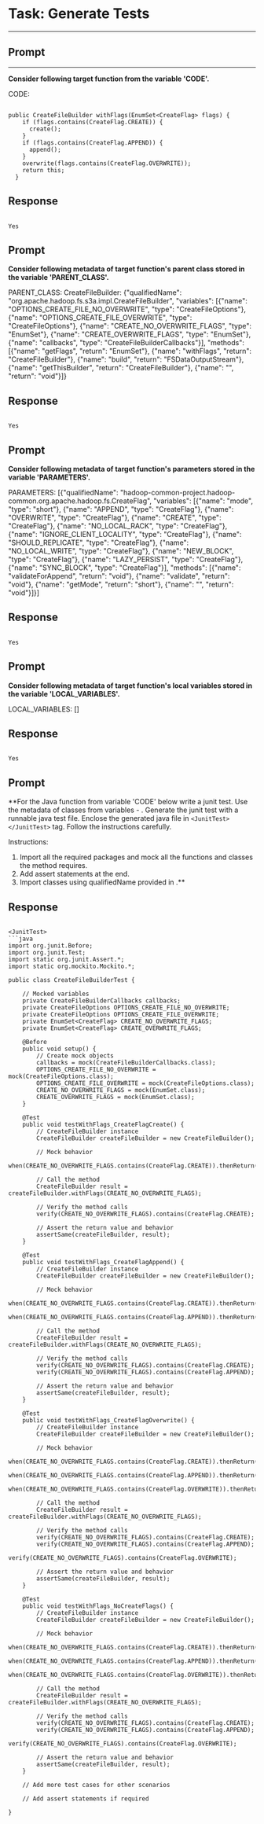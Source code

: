 # Task: Generate Tests

---

## Prompt

****

**Consider following target function from the variable 'CODE'.**

CODE:

```

public CreateFileBuilder withFlags(EnumSet<CreateFlag> flags) {
    if (flags.contains(CreateFlag.CREATE)) {
      create();
    }
    if (flags.contains(CreateFlag.APPEND)) {
      append();
    }
    overwrite(flags.contains(CreateFlag.OVERWRITE));
    return this;
  }

```

## Response

```

Yes

```

## Prompt

**Consider following metadata of target function's parent class stored in the variable 'PARENT_CLASS'.**


PARENT_CLASS: 
CreateFileBuilder: {"qualifiedName": "org.apache.hadoop.fs.s3a.impl.CreateFileBuilder", "variables": [{"name": "OPTIONS_CREATE_FILE_NO_OVERWRITE", "type": "CreateFileOptions"}, {"name": "OPTIONS_CREATE_FILE_OVERWRITE", "type": "CreateFileOptions"}, {"name": "CREATE_NO_OVERWRITE_FLAGS", "type": "EnumSet<CreateFlag>"}, {"name": "CREATE_OVERWRITE_FLAGS", "type": "EnumSet<CreateFlag>"}, {"name": "callbacks", "type": "CreateFileBuilderCallbacks"}], "methods": [{"name": "getFlags", "return": "EnumSet<CreateFlag>"}, {"name": "withFlags", "return": "CreateFileBuilder"}, {"name": "build", "return": "FSDataOutputStream"}, {"name": "getThisBuilder", "return": "CreateFileBuilder"}, {"name": "<clinit>", "return": "void"}]}

## Response

```

Yes

```

## Prompt

**Consider following metadata of target function's parameters stored in the variable 'PARAMETERS'.**


PARAMETERS: 
[{"qualifiedName": "hadoop-common-project.hadoop-common.org.apache.hadoop.fs.CreateFlag", "variables": [{"name": "mode", "type": "short"}, {"name": "APPEND", "type": "CreateFlag"}, {"name": "OVERWRITE", "type": "CreateFlag"}, {"name": "CREATE", "type": "CreateFlag"}, {"name": "NO_LOCAL_RACK", "type": "CreateFlag"}, {"name": "IGNORE_CLIENT_LOCALITY", "type": "CreateFlag"}, {"name": "SHOULD_REPLICATE", "type": "CreateFlag"}, {"name": "NO_LOCAL_WRITE", "type": "CreateFlag"}, {"name": "NEW_BLOCK", "type": "CreateFlag"}, {"name": "LAZY_PERSIST", "type": "CreateFlag"}, {"name": "SYNC_BLOCK", "type": "CreateFlag"}], "methods": [{"name": "validateForAppend", "return": "void"}, {"name": "validate", "return": "void"}, {"name": "getMode", "return": "short"}, {"name": "<clinit>", "return": "void"}]}]

## Response

```

Yes

```

## Prompt

**Consider following metadata of target function's local variables stored in the variable 'LOCAL_VARIABLES'.**


LOCAL_VARIABLES: 
[]

## Response

```

Yes

```

## Prompt

**For the Java function from variable 'CODE' below write a junit test. Use the metadata of classes from variables - <META-DATA>. Generate the junit test with a runnable java test file. Enclose the generated java file in `<JunitTest></JunitTest>` tag. Follow the instructions carefully. 

Instructions: 
1. Import all the required packages and mock all the functions and classes the method requires. 
2. Add assert statements at the end. 
3. Import classes using qualifiedName provided in <META-DATA>.**

## Response

```

<JunitTest>
```java
import org.junit.Before;
import org.junit.Test;
import static org.junit.Assert.*;
import static org.mockito.Mockito.*;

public class CreateFileBuilderTest {
    
    // Mocked variables
    private CreateFileBuilderCallbacks callbacks;
    private CreateFileOptions OPTIONS_CREATE_FILE_NO_OVERWRITE;
    private CreateFileOptions OPTIONS_CREATE_FILE_OVERWRITE;
    private EnumSet<CreateFlag> CREATE_NO_OVERWRITE_FLAGS;
    private EnumSet<CreateFlag> CREATE_OVERWRITE_FLAGS;
    
    @Before
    public void setup() {
        // Create mock objects
        callbacks = mock(CreateFileBuilderCallbacks.class);
        OPTIONS_CREATE_FILE_NO_OVERWRITE = mock(CreateFileOptions.class);
        OPTIONS_CREATE_FILE_OVERWRITE = mock(CreateFileOptions.class);
        CREATE_NO_OVERWRITE_FLAGS = mock(EnumSet.class);
        CREATE_OVERWRITE_FLAGS = mock(EnumSet.class);
    }
    
    @Test
    public void testWithFlags_CreateFlagCreate() {
        // CreateFileBuilder instance
        CreateFileBuilder createFileBuilder = new CreateFileBuilder();
        
        // Mock behavior
        when(CREATE_NO_OVERWRITE_FLAGS.contains(CreateFlag.CREATE)).thenReturn(true);
        
        // Call the method
        CreateFileBuilder result = createFileBuilder.withFlags(CREATE_NO_OVERWRITE_FLAGS);
        
        // Verify the method calls
        verify(CREATE_NO_OVERWRITE_FLAGS).contains(CreateFlag.CREATE);
        
        // Assert the return value and behavior
        assertSame(createFileBuilder, result);
    }
    
    @Test
    public void testWithFlags_CreateFlagAppend() {
        // CreateFileBuilder instance
        CreateFileBuilder createFileBuilder = new CreateFileBuilder();
        
        // Mock behavior
        when(CREATE_NO_OVERWRITE_FLAGS.contains(CreateFlag.CREATE)).thenReturn(false);
        when(CREATE_NO_OVERWRITE_FLAGS.contains(CreateFlag.APPEND)).thenReturn(true);
        
        // Call the method
        CreateFileBuilder result = createFileBuilder.withFlags(CREATE_NO_OVERWRITE_FLAGS);
        
        // Verify the method calls
        verify(CREATE_NO_OVERWRITE_FLAGS).contains(CreateFlag.CREATE);
        verify(CREATE_NO_OVERWRITE_FLAGS).contains(CreateFlag.APPEND);
        
        // Assert the return value and behavior
        assertSame(createFileBuilder, result);
    }
    
    @Test
    public void testWithFlags_CreateFlagOverwrite() {
        // CreateFileBuilder instance
        CreateFileBuilder createFileBuilder = new CreateFileBuilder();
        
        // Mock behavior
        when(CREATE_NO_OVERWRITE_FLAGS.contains(CreateFlag.CREATE)).thenReturn(false);
        when(CREATE_NO_OVERWRITE_FLAGS.contains(CreateFlag.APPEND)).thenReturn(false);
        when(CREATE_NO_OVERWRITE_FLAGS.contains(CreateFlag.OVERWRITE)).thenReturn(true);
        
        // Call the method
        CreateFileBuilder result = createFileBuilder.withFlags(CREATE_NO_OVERWRITE_FLAGS);
        
        // Verify the method calls
        verify(CREATE_NO_OVERWRITE_FLAGS).contains(CreateFlag.CREATE);
        verify(CREATE_NO_OVERWRITE_FLAGS).contains(CreateFlag.APPEND);
        verify(CREATE_NO_OVERWRITE_FLAGS).contains(CreateFlag.OVERWRITE);
        
        // Assert the return value and behavior
        assertSame(createFileBuilder, result);
    }
    
    @Test
    public void testWithFlags_NoCreateFlags() {
        // CreateFileBuilder instance
        CreateFileBuilder createFileBuilder = new CreateFileBuilder();
        
        // Mock behavior
        when(CREATE_NO_OVERWRITE_FLAGS.contains(CreateFlag.CREATE)).thenReturn(false);
        when(CREATE_NO_OVERWRITE_FLAGS.contains(CreateFlag.APPEND)).thenReturn(false);
        when(CREATE_NO_OVERWRITE_FLAGS.contains(CreateFlag.OVERWRITE)).thenReturn(false);
        
        // Call the method
        CreateFileBuilder result = createFileBuilder.withFlags(CREATE_NO_OVERWRITE_FLAGS);
        
        // Verify the method calls
        verify(CREATE_NO_OVERWRITE_FLAGS).contains(CreateFlag.CREATE);
        verify(CREATE_NO_OVERWRITE_FLAGS).contains(CreateFlag.APPEND);
        verify(CREATE_NO_OVERWRITE_FLAGS).contains(CreateFlag.OVERWRITE);
        
        // Assert the return value and behavior
        assertSame(createFileBuilder, result);
    }
    
    // Add more test cases for other scenarios
    
    // Add assert statements if required
    
}
```
</JunitTest>

```